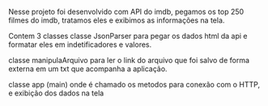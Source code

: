 Nesse projeto foi desenvolvido com API do imdb, pegamos os top 250 filmes do imdb, tratamos eles e exibimos as informações na tela.

Contem 3 classes
classe JsonParser para pegar os dados html da api e formatar eles em indetificadores e valores.

classe manipulaArquivo para ler o link do arquivo que foi salvo de forma externa em um txt que acompanha a aplicação.

classe app (main) onde é chamado os metodos para conexão com o HTTP, e exibição dos dados na tela
